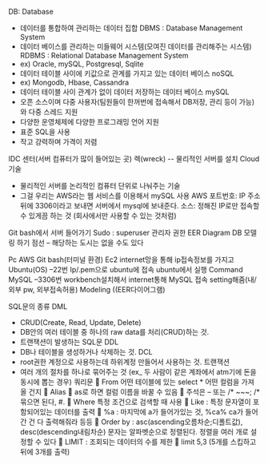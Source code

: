 DB: Database
- 데이터를 통합하여 관리하는 데이터 집합
DBMS : Database Management System
- 데이터 베이스를 관리하는 미들웨어 시스템(모여진 데이터를 관리해주는 시스템)
RDBMS : Relational Database Management System
- ex) Oracle, mySQL, Postgresql, Sqlite
- 데이터 테이블 사이에 키값으로 관계를 가지고 있는 데이터 베이스
noSQL
- ex) Mongodb, Hbase, Cassandra
- 데이터 테이블 사이 관계가 없이 데이터 저장하는 데이터 베이스
mySQL
- 오픈 소스이며 다중 사용자(팀원들이 한꺼번에 접속해서 DB저장, 관리 등이 가능)와 다중 스레드 지원
- 다양한 운영체제에 다양한 프로그래밍 언어 지원
- 표준 SQL을 사용
- 작고 강력하며 가격이 저렴

IDC 센터(서버 컴퓨터가 많이 들어있는 곳)
렉(wreck) -- 물리적인 서버를 설치
Cloud 기술
- 물리적인 서버를 논리적인 컴퓨터 단위로 나눠주는 기술
- 그걸 우리는 AWS라는 웹 서비스를 이용해서 mySQL 사용
AWS
포트번호: IP 주소 뒤에 3306이라고 보내면 서버에서 mysql에 보내준다.
소스: 정해진 IP로만 접속할 수 있게끔 하는 것 (회사에서만 사용할 수 있는 것처럼)

Git bash에서 서버 들어가기
Sudo : superuser 관리자 권한
EER Diagram
DB 모델링 하기
점선 – 해당하는 도시는 없을 수도 있다

Pc	AWS
Git bash(터미널 환경)	Ec2
internet망을 통해 ip접속정보를 가지고	Ubuntu(OS) –22번
Ip/.pem으로 ubuntu에 접속	ubuntu에서 실행
Command	MySQL –3306번
workbench설치해서 internet통해 MySQL 접속	setting해줌(내/외부 pw, 외부접속허용)
Modeling ((EER다이어그램)	

SQL문의 종류
DML
-	CRUD(Create, Read, Update, Delete)
-	DB안의 여러 테이블 중 하나의 raw data를 처리(CRUD)하는 것.
-	트랜잭션이 발생하는 SQL문
DDL
-	DB나 테이블을 생성하거나 삭제하는 것.
DCL
-	root권한 계정으로 사용하는데 하위계정 만들어서 사용하는 것.
트랜잭션
-	여러 개의 절차를 하나로 묶어주는 것 (ex_ 두 사람이 같은 계좌에서 atm기에 돈을 동시에 뽑는 경우)
쿼리문
	From 어떤 테이블에 있는 select * 어떤 컬럼을 가져올 건지
	Alias  as로 하면 컬럼 이름을 바꿀 수 있음
	주석은 – 또는 /* ~~~; /* 묶으면 된다, #.
	Where 특정 조건으로 검색할 때 사용
	Like : 특정 문자열이 포함되어있는 데이터를 출력  %a : 마지막에 a가 들어가있는 것, %ca% ca가 들어간 건 다 출력해줘라 등등
	Order by : asc(ascending오름차순;디폴트값), desc(descending내림차순) 문자는 알파벳순으로 정렬된다. 정렬을 여러 개로 설정할 수 있다
	LIMIT : 조회되는 데이터의 수를 제한  limit 5,3 (5개를 스킵하고 뒤에 3개를 출력)

